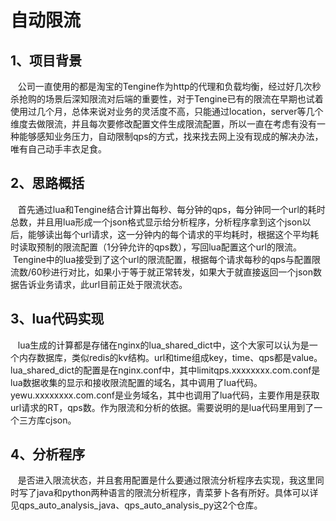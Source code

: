 自动限流
====
1、项目背景
-------
    公司一直使用的都是淘宝的Tengine作为http的代理和负载均衡，经过好几次秒杀抢购的场景后深知限流对后端的重要性，对于Tengine已有的限流在早期也试着使用过几个月，总体来说对业务的灵活度不高，只能通过location，server等几个维度去做限流，并且每次要修改配置文件生成限流配置，所以一直在考虑有没有一种能够感知业务压力，自动限制qps的方式，找来找去网上没有现成的解决办法，唯有自己动手丰衣足食。
    
2、思路概括
-------
    首先通过lua和Tengine结合计算出每秒、每分钟的qps，每分钟同一个url的耗时总数，并且用lua形成一个json格式显示给分析程序，分析程序拿到这个json以后，能够读出每个url请求，这一分钟内的每个请求的平均耗时，根据这个平均耗时读取预制的限流配置（1分钟允许的qps数），写回lua配置这个url的限流。
    Tengine中的lua接受到了这个url的限流配置，根据每个请求每秒的qps与配置限流数/60秒进行对比，如果小于等于就正常转发，如果大于就直接返回一个json数据告诉业务请求，此url目前正处于限流状态。

3、lua代码实现
-------
    lua生成的计算都是存储在nginx的lua_shared_dict中，这个大家可以认为是一个内存数据库，类似redis的kv结构。url和time组成key，time、qps都是value。lua_shared_dict的配置是在nginx.conf中，其中limitqps.xxxxxxxx.com.conf是lua数据收集的显示和接收限流配置的域名，其中调用了lua代码。yewu.xxxxxxxx.com.conf是业务域名，其中也调用了lua代码，主要作用是获取url请求的RT，qps数。作为限流和分析的依据。需要说明的是lua代码里用到了一个三方库cjson。

4、分析程序
-------
    是否进入限流状态，并且套用配置是什么要通过限流分析程序去实现，我这里同时写了java和python两种语言的限流分析程序，青菜萝卜各有所好。具体可以详见qps_auto_analysis_java、qps_auto_analysis_py这2个仓库。
